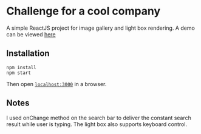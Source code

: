 # Challenge for a cool company

A simple ReactJS project for image gallery and light box rendering.
A demo can be viewed [here](https://mysterious-mesa-57025.herokuapp.com/)

## Installation

```
npm install
npm start
```
Then open [`localhost:3000`](http://localhost:3000) in a browser.

## Notes
I used onChange method on the search bar to deliver the constant search result while user is typing.
The light box also supports keyboard control.
